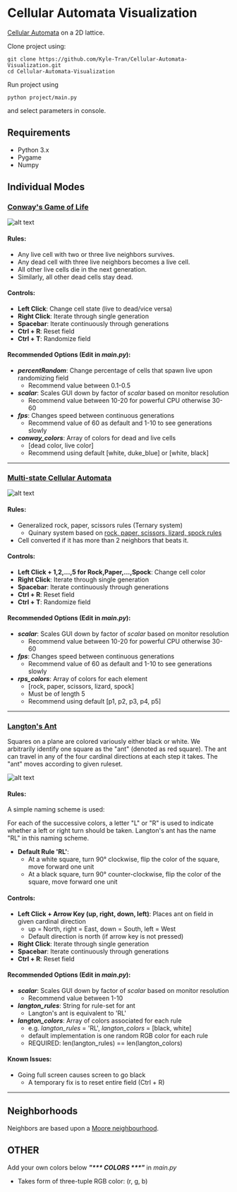 # Cellular Automata Visualization

[Cellular Automata](https://en.wikipedia.org/wiki/Cellular_automaton) on a 2D lattice.

Clone project using:

    git clone https://github.com/Kyle-Tran/Cellular-Automata-Visualization.git
    cd Cellular-Automata-Visualization

Run project using

    python project/main.py

and select parameters in console.

## Requirements
- Python 3.x
- Pygame
- Numpy

## Individual Modes

### [Conway's Game of Life](https://en.wikipedia.org/wiki/Conway%27s_Game_of_Life)

![alt text](https://raw.githubusercontent.com/Kyle-Tran/Cellular-Automata-Visualization/master/resources/Gosper%20Glider%20Gun.gif)

#### Rules:
- Any live cell with two or three live neighbors survives.
- Any dead cell with three live neighbors becomes a live cell.
- All other live cells die in the next generation.
- Similarly, all other dead cells stay dead.

#### Controls:
- **Left Click**: Change cell state (live to dead/vice versa)
- **Right Click**: Iterate through single generation
- **Spacebar**: Iterate continuously through generations
- **Ctrl + R**: Reset field
- **Ctrl + T**: Randomize field

#### Recommended Options (Edit in *main.py*):

- ***percentRandom***: Change percentage of cells that spawn live upon randomizing field
  - Recommend value between 0.1-0.5
- ***scalar***: Scales GUI down by factor of *scalar* based on monitor resolution
  - Recommend value between 10-20 for powerful CPU otherwise 30-60
- ***fps***: Changes speed between continuous generations 
  - Recommend value of 60 as default and 1-10 to see generations slowly
- ***conway_colors***: Array of colors for dead and live cells
  - [dead color, live color]
  - Recommend using default [white, duke_blue] or [white, black]
 ---   
### [Multi-state Cellular Automata](https://en.wikipedia.org/wiki/Cellular_automaton)

![alt text](https://raw.githubusercontent.com/Kyle-Tran/Cellular-Automata-Visualization/master/resources/Multi%20State%20CA%20-%20RPS.gif)

#### Rules:
- Generalized rock, paper, scissors rules (Ternary system)
    - Quinary system based on [rock, paper, scissors, lizard, spock rules](https://bigbangtheory.fandom.com/wiki/Rock,_Paper,_Scissors,_Lizard,_Spock)
- Cell converted if it has more than 2 neighbors that beats it.

#### Controls:
- **Left Click + 1,2,...,5 for Rock,Paper,...,Spock**: Change cell color
- **Right Click**: Iterate through single generation
- **Spacebar**: Iterate continuously through generations
- **Ctrl + R**: Reset field
- **Ctrl + T**: Randomize field
  
#### Recommended Options (Edit in *main.py*):

- ***scalar***: Scales GUI down by factor of *scalar* based on monitor resolution
  - Recommend value between 10-20 for powerful CPU otherwise 30-60
- ***fps***: Changes speed between continuous generations 
  - Recommend value of 60 as default and 1-10 to see generations slowly
- ***rps_colors***: Array of colors for each element
  - [rock, paper, scissors, lizard, spock]
  - Must be of length 5
  - Recommend using default [p1, p2, p3, p4, p5]
---
### [Langton's Ant](https://en.wikipedia.org/wiki/Langton%27s_ant)
  Squares on a plane are colored variously either black or white. 
  We arbitrarily identify one square as the "ant" (denoted as red square). 
  The ant can travel in any of the four cardinal directions at each step it takes. 
  The "ant" moves according to given ruleset.

![alt text](https://raw.githubusercontent.com/Kyle-Tran/Cellular-Automata-Visualization/master/resources/Langton's%20Ant.gif)

#### Rules: 
A simple naming scheme is used: 

For each of the successive colors, a letter "L" or "R" is used
to indicate whether a left or right turn should be taken. 
Langton's ant has the name "RL" in this naming scheme.
- **Default Rule 'RL'**:
  - At a white square, turn 90° clockwise, flip the color of the square, move forward one unit
  - At a black square, turn 90° counter-clockwise, flip the color of the square, move forward one unit

#### Controls:
- **Left Click + Arrow Key (up, right, down, left)**: Places ant on field in given cardinal direction
  - up = North, right = East, down = South, left = West
  - Default direction is north (if arrow key is not pressed)
- **Right Click**: Iterate through single generation
- **Spacebar**: Iterate continuously through generations
- **Ctrl + R**: Reset field 

#### Recommended Options (Edit in *main.py*):
- ***scalar***: Scales GUI down by factor of *scalar* based on monitor resolution
  - Recommend value between 1-10
- ***langton_rules***: String for rule-set for ant
  - Langton's ant is equivalent to 'RL'
- ***langton_colors***: Array of colors associated for each rule
  - e.g. *langton_rules* = 'RL', *langton_colors* = [black, white]
  - default implementation is one random RGB color for each rule
  - REQUIRED: len(langton_rules) == len(langton_colors)
 

#### Known Issues:
- Going full screen causes screen to go black
  - A temporary fix is to reset entire field (Ctrl + R)

---
## Neighborhoods
Neighbors are based upon a [Moore neighbourhood](https://en.wikipedia.org/wiki/Moore_neighborhood). 

## OTHER
Add your own colors below ***"&ast;&ast;&ast; COLORS &ast;&ast;&ast;"*** in *main.py*
   - Takes form of three-tuple RGB color: (r, g, b)